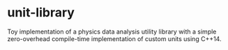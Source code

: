 # unit-library
Toy implementation of a physics data analysis utility library with a simple zero-overhead compile-time implementation of custom units using C++14.
